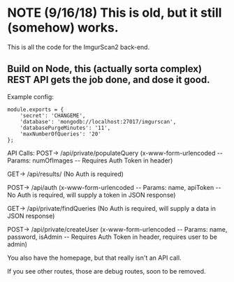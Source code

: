 # NOTE (9/16/18) This is old, but it still (somehow) works.
This is all the code for the ImgurScan2 back-end.


Build on Node, this (actually sorta complex) REST API gets the job done, and dose it good.
---
Example config:

```
module.exports = {
    'secret': 'CHANGEME',
    'database': 'mongodb://localhost:27017/imgurscan',
    'databasePurgeMinutes': '11',
    'maxNumberOfQueries': '20'
};
```

API Calls:
POST-> <base>/api/private/populateQuery (x-www-form-urlencoded -- Params: numOfImages -- Requires Auth Token in header)

GET-> <base>/api/results/<queryID> (No Auth is required)

POST-> <base>/api/auth (x-www-form-urlencoded -- Params: name, apiToken -- No Auth is required, will supply a token in JSON response)

GET-> <base>/api/private/findQueries (No Auth is required, will supply a data in JSON response)

POST-> <base>/api/private/createUser (x-www-form-urlencoded -- Params: name, password, isAdmin -- Requires Auth Token in header, requires user to be admin)



You also have the homepage, but that really isn't an API call.

If you see other routes, those are debug routes, soon to be removed.
